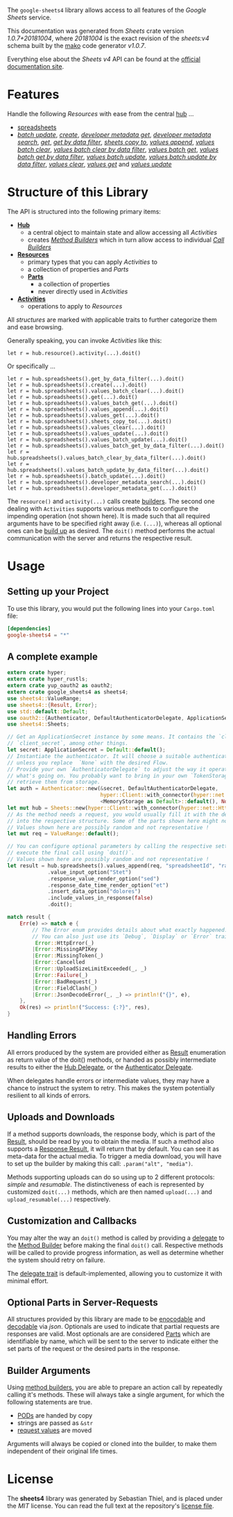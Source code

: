 <!---
DO NOT EDIT !
This file was generated automatically from 'src/mako/api/README.md.mako'
DO NOT EDIT !
-->
The `google-sheets4` library allows access to all features of the *Google Sheets* service.

This documentation was generated from *Sheets* crate version *1.0.7+20181004*, where *20181004* is the exact revision of the *sheets:v4* schema built by the [mako](http://www.makotemplates.org/) code generator *v1.0.7*.

Everything else about the *Sheets* *v4* API can be found at the
[official documentation site](https://developers.google.com/sheets/).
# Features

Handle the following *Resources* with ease from the central [hub](https://docs.rs/google-sheets4/1.0.7+20181004/google_sheets4/struct.Sheets.html) ... 

* [spreadsheets](https://docs.rs/google-sheets4/1.0.7+20181004/google_sheets4/struct.Spreadsheet.html)
 * [*batch update*](https://docs.rs/google-sheets4/1.0.7+20181004/google_sheets4/struct.SpreadsheetBatchUpdateCall.html), [*create*](https://docs.rs/google-sheets4/1.0.7+20181004/google_sheets4/struct.SpreadsheetCreateCall.html), [*developer metadata get*](https://docs.rs/google-sheets4/1.0.7+20181004/google_sheets4/struct.SpreadsheetDeveloperMetadataGetCall.html), [*developer metadata search*](https://docs.rs/google-sheets4/1.0.7+20181004/google_sheets4/struct.SpreadsheetDeveloperMetadataSearchCall.html), [*get*](https://docs.rs/google-sheets4/1.0.7+20181004/google_sheets4/struct.SpreadsheetGetCall.html), [*get by data filter*](https://docs.rs/google-sheets4/1.0.7+20181004/google_sheets4/struct.SpreadsheetGetByDataFilterCall.html), [*sheets copy to*](https://docs.rs/google-sheets4/1.0.7+20181004/google_sheets4/struct.SpreadsheetSheetCopyToCall.html), [*values append*](https://docs.rs/google-sheets4/1.0.7+20181004/google_sheets4/struct.SpreadsheetValueAppendCall.html), [*values batch clear*](https://docs.rs/google-sheets4/1.0.7+20181004/google_sheets4/struct.SpreadsheetValueBatchClearCall.html), [*values batch clear by data filter*](https://docs.rs/google-sheets4/1.0.7+20181004/google_sheets4/struct.SpreadsheetValueBatchClearByDataFilterCall.html), [*values batch get*](https://docs.rs/google-sheets4/1.0.7+20181004/google_sheets4/struct.SpreadsheetValueBatchGetCall.html), [*values batch get by data filter*](https://docs.rs/google-sheets4/1.0.7+20181004/google_sheets4/struct.SpreadsheetValueBatchGetByDataFilterCall.html), [*values batch update*](https://docs.rs/google-sheets4/1.0.7+20181004/google_sheets4/struct.SpreadsheetValueBatchUpdateCall.html), [*values batch update by data filter*](https://docs.rs/google-sheets4/1.0.7+20181004/google_sheets4/struct.SpreadsheetValueBatchUpdateByDataFilterCall.html), [*values clear*](https://docs.rs/google-sheets4/1.0.7+20181004/google_sheets4/struct.SpreadsheetValueClearCall.html), [*values get*](https://docs.rs/google-sheets4/1.0.7+20181004/google_sheets4/struct.SpreadsheetValueGetCall.html) and [*values update*](https://docs.rs/google-sheets4/1.0.7+20181004/google_sheets4/struct.SpreadsheetValueUpdateCall.html)




# Structure of this Library

The API is structured into the following primary items:

* **[Hub](https://docs.rs/google-sheets4/1.0.7+20181004/google_sheets4/struct.Sheets.html)**
    * a central object to maintain state and allow accessing all *Activities*
    * creates [*Method Builders*](https://docs.rs/google-sheets4/1.0.7+20181004/google_sheets4/trait.MethodsBuilder.html) which in turn
      allow access to individual [*Call Builders*](https://docs.rs/google-sheets4/1.0.7+20181004/google_sheets4/trait.CallBuilder.html)
* **[Resources](https://docs.rs/google-sheets4/1.0.7+20181004/google_sheets4/trait.Resource.html)**
    * primary types that you can apply *Activities* to
    * a collection of properties and *Parts*
    * **[Parts](https://docs.rs/google-sheets4/1.0.7+20181004/google_sheets4/trait.Part.html)**
        * a collection of properties
        * never directly used in *Activities*
* **[Activities](https://docs.rs/google-sheets4/1.0.7+20181004/google_sheets4/trait.CallBuilder.html)**
    * operations to apply to *Resources*

All *structures* are marked with applicable traits to further categorize them and ease browsing.

Generally speaking, you can invoke *Activities* like this:

```Rust,ignore
let r = hub.resource().activity(...).doit()
```

Or specifically ...

```ignore
let r = hub.spreadsheets().get_by_data_filter(...).doit()
let r = hub.spreadsheets().create(...).doit()
let r = hub.spreadsheets().values_batch_clear(...).doit()
let r = hub.spreadsheets().get(...).doit()
let r = hub.spreadsheets().values_batch_get(...).doit()
let r = hub.spreadsheets().values_append(...).doit()
let r = hub.spreadsheets().values_get(...).doit()
let r = hub.spreadsheets().sheets_copy_to(...).doit()
let r = hub.spreadsheets().values_clear(...).doit()
let r = hub.spreadsheets().values_update(...).doit()
let r = hub.spreadsheets().values_batch_update(...).doit()
let r = hub.spreadsheets().values_batch_get_by_data_filter(...).doit()
let r = hub.spreadsheets().values_batch_clear_by_data_filter(...).doit()
let r = hub.spreadsheets().values_batch_update_by_data_filter(...).doit()
let r = hub.spreadsheets().batch_update(...).doit()
let r = hub.spreadsheets().developer_metadata_search(...).doit()
let r = hub.spreadsheets().developer_metadata_get(...).doit()
```

The `resource()` and `activity(...)` calls create [builders][builder-pattern]. The second one dealing with `Activities` 
supports various methods to configure the impending operation (not shown here). It is made such that all required arguments have to be 
specified right away (i.e. `(...)`), whereas all optional ones can be [build up][builder-pattern] as desired.
The `doit()` method performs the actual communication with the server and returns the respective result.

# Usage

## Setting up your Project

To use this library, you would put the following lines into your `Cargo.toml` file:

```toml
[dependencies]
google-sheets4 = "*"
```

## A complete example

```Rust
extern crate hyper;
extern crate hyper_rustls;
extern crate yup_oauth2 as oauth2;
extern crate google_sheets4 as sheets4;
use sheets4::ValueRange;
use sheets4::{Result, Error};
use std::default::Default;
use oauth2::{Authenticator, DefaultAuthenticatorDelegate, ApplicationSecret, MemoryStorage};
use sheets4::Sheets;

// Get an ApplicationSecret instance by some means. It contains the `client_id` and 
// `client_secret`, among other things.
let secret: ApplicationSecret = Default::default();
// Instantiate the authenticator. It will choose a suitable authentication flow for you, 
// unless you replace  `None` with the desired Flow.
// Provide your own `AuthenticatorDelegate` to adjust the way it operates and get feedback about 
// what's going on. You probably want to bring in your own `TokenStorage` to persist tokens and
// retrieve them from storage.
let auth = Authenticator::new(&secret, DefaultAuthenticatorDelegate,
                              hyper::Client::with_connector(hyper::net::HttpsConnector::new(hyper_rustls::TlsClient::new())),
                              <MemoryStorage as Default>::default(), None);
let mut hub = Sheets::new(hyper::Client::with_connector(hyper::net::HttpsConnector::new(hyper_rustls::TlsClient::new())), auth);
// As the method needs a request, you would usually fill it with the desired information
// into the respective structure. Some of the parts shown here might not be applicable !
// Values shown here are possibly random and not representative !
let mut req = ValueRange::default();

// You can configure optional parameters by calling the respective setters at will, and
// execute the final call using `doit()`.
// Values shown here are possibly random and not representative !
let result = hub.spreadsheets().values_append(req, "spreadsheetId", "range")
             .value_input_option("Stet")
             .response_value_render_option("sed")
             .response_date_time_render_option("et")
             .insert_data_option("dolores")
             .include_values_in_response(false)
             .doit();

match result {
    Err(e) => match e {
        // The Error enum provides details about what exactly happened.
        // You can also just use its `Debug`, `Display` or `Error` traits
         Error::HttpError(_)
        |Error::MissingAPIKey
        |Error::MissingToken(_)
        |Error::Cancelled
        |Error::UploadSizeLimitExceeded(_, _)
        |Error::Failure(_)
        |Error::BadRequest(_)
        |Error::FieldClash(_)
        |Error::JsonDecodeError(_, _) => println!("{}", e),
    },
    Ok(res) => println!("Success: {:?}", res),
}

```
## Handling Errors

All errors produced by the system are provided either as [Result](https://docs.rs/google-sheets4/1.0.7+20181004/google_sheets4/enum.Result.html) enumeration as return value of 
the doit() methods, or handed as possibly intermediate results to either the 
[Hub Delegate](https://docs.rs/google-sheets4/1.0.7+20181004/google_sheets4/trait.Delegate.html), or the [Authenticator Delegate](https://docs.rs/yup-oauth2/*/yup_oauth2/trait.AuthenticatorDelegate.html).

When delegates handle errors or intermediate values, they may have a chance to instruct the system to retry. This 
makes the system potentially resilient to all kinds of errors.

## Uploads and Downloads
If a method supports downloads, the response body, which is part of the [Result](https://docs.rs/google-sheets4/1.0.7+20181004/google_sheets4/enum.Result.html), should be
read by you to obtain the media.
If such a method also supports a [Response Result](https://docs.rs/google-sheets4/1.0.7+20181004/google_sheets4/trait.ResponseResult.html), it will return that by default.
You can see it as meta-data for the actual media. To trigger a media download, you will have to set up the builder by making
this call: `.param("alt", "media")`.

Methods supporting uploads can do so using up to 2 different protocols: 
*simple* and *resumable*. The distinctiveness of each is represented by customized 
`doit(...)` methods, which are then named `upload(...)` and `upload_resumable(...)` respectively.

## Customization and Callbacks

You may alter the way an `doit()` method is called by providing a [delegate](https://docs.rs/google-sheets4/1.0.7+20181004/google_sheets4/trait.Delegate.html) to the 
[Method Builder](https://docs.rs/google-sheets4/1.0.7+20181004/google_sheets4/trait.CallBuilder.html) before making the final `doit()` call. 
Respective methods will be called to provide progress information, as well as determine whether the system should 
retry on failure.

The [delegate trait](https://docs.rs/google-sheets4/1.0.7+20181004/google_sheets4/trait.Delegate.html) is default-implemented, allowing you to customize it with minimal effort.

## Optional Parts in Server-Requests

All structures provided by this library are made to be [enocodable](https://docs.rs/google-sheets4/1.0.7+20181004/google_sheets4/trait.RequestValue.html) and 
[decodable](https://docs.rs/google-sheets4/1.0.7+20181004/google_sheets4/trait.ResponseResult.html) via *json*. Optionals are used to indicate that partial requests are responses 
are valid.
Most optionals are are considered [Parts](https://docs.rs/google-sheets4/1.0.7+20181004/google_sheets4/trait.Part.html) which are identifiable by name, which will be sent to 
the server to indicate either the set parts of the request or the desired parts in the response.

## Builder Arguments

Using [method builders](https://docs.rs/google-sheets4/1.0.7+20181004/google_sheets4/trait.CallBuilder.html), you are able to prepare an action call by repeatedly calling it's methods.
These will always take a single argument, for which the following statements are true.

* [PODs][wiki-pod] are handed by copy
* strings are passed as `&str`
* [request values](https://docs.rs/google-sheets4/1.0.7+20181004/google_sheets4/trait.RequestValue.html) are moved

Arguments will always be copied or cloned into the builder, to make them independent of their original life times.

[wiki-pod]: http://en.wikipedia.org/wiki/Plain_old_data_structure
[builder-pattern]: http://en.wikipedia.org/wiki/Builder_pattern
[google-go-api]: https://github.com/google/google-api-go-client

# License
The **sheets4** library was generated by Sebastian Thiel, and is placed 
under the *MIT* license.
You can read the full text at the repository's [license file][repo-license].

[repo-license]: https://github.com/Byron/google-apis-rsblob/master/LICENSE.md
